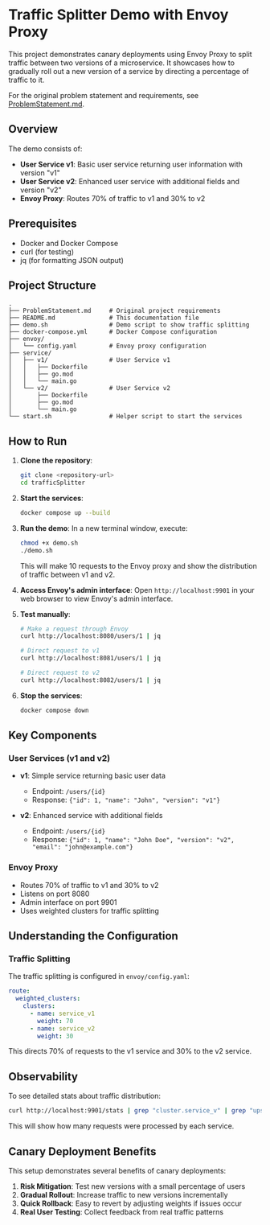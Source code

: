 # Traffic Splitter Demo with Envoy Proxy

This project demonstrates canary deployments using Envoy Proxy to split traffic between two versions of a microservice. It showcases how to gradually roll out a new version of a service by directing a percentage of traffic to it.

For the original problem statement and requirements, see [ProblemStatement.md](ProblemStatement.md).

## Overview

The demo consists of:

- **User Service v1**: Basic user service returning user information with version "v1"
- **User Service v2**: Enhanced user service with additional fields and version "v2"
- **Envoy Proxy**: Routes 70% of traffic to v1 and 30% to v2

## Prerequisites

- Docker and Docker Compose
- curl (for testing)
- jq (for formatting JSON output)

## Project Structure

```
.
├── ProblemStatement.md     # Original project requirements
├── README.md               # This documentation file
├── demo.sh                 # Demo script to show traffic splitting
├── docker-compose.yml      # Docker Compose configuration
├── envoy/
│   └── config.yaml         # Envoy proxy configuration
├── service/
│   ├── v1/                 # User Service v1
│   │   ├── Dockerfile
│   │   ├── go.mod
│   │   └── main.go
│   └── v2/                 # User Service v2
│       ├── Dockerfile
│       ├── go.mod
│       └── main.go
└── start.sh                # Helper script to start the services
```

## How to Run

1. **Clone the repository**:
   ```bash
   git clone <repository-url>
   cd trafficSplitter
   ```

2. **Start the services**:
   ```bash
   docker compose up --build
   ```

3. **Run the demo**:
   In a new terminal window, execute:
   ```bash
   chmod +x demo.sh
   ./demo.sh
   ```
   
   This will make 10 requests to the Envoy proxy and show the distribution of traffic between v1 and v2.

4. **Access Envoy's admin interface**:
   Open `http://localhost:9901` in your web browser to view Envoy's admin interface.

5. **Test manually**:
   ```bash
   # Make a request through Envoy
   curl http://localhost:8080/users/1 | jq
   
   # Direct request to v1
   curl http://localhost:8081/users/1 | jq
   
   # Direct request to v2
   curl http://localhost:8082/users/1 | jq
   ```

6. **Stop the services**:
   ```bash
   docker compose down
   ```

## Key Components

### User Services (v1 and v2)

- **v1**: Simple service returning basic user data
  - Endpoint: `/users/{id}`
  - Response: `{"id": 1, "name": "John", "version": "v1"}`

- **v2**: Enhanced service with additional fields
  - Endpoint: `/users/{id}`
  - Response: `{"id": 1, "name": "John Doe", "version": "v2", "email": "john@example.com"}`

### Envoy Proxy

- Routes 70% of traffic to v1 and 30% to v2
- Listens on port 8080
- Admin interface on port 9901
- Uses weighted clusters for traffic splitting

## Understanding the Configuration

### Traffic Splitting

The traffic splitting is configured in `envoy/config.yaml`:

```yaml
route:
  weighted_clusters:
    clusters:
      - name: service_v1
        weight: 70
      - name: service_v2
        weight: 30
```

This directs 70% of requests to the v1 service and 30% to the v2 service.

## Observability

To see detailed stats about traffic distribution:

```bash
curl http://localhost:9901/stats | grep "cluster.service_v" | grep "upstream_rq_completed"
```

This will show how many requests were processed by each service.

## Canary Deployment Benefits

This setup demonstrates several benefits of canary deployments:

1. **Risk Mitigation**: Test new versions with a small percentage of users
2. **Gradual Rollout**: Increase traffic to new versions incrementally
3. **Quick Rollback**: Easy to revert by adjusting weights if issues occur
4. **Real User Testing**: Collect feedback from real traffic patterns